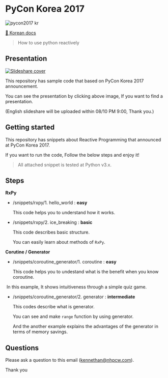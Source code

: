 # PyCon Korea 2017

![pycon2017 kr](http://www.pigno.se/static/assets/images/pycon2017-en.png)

[:page_facing_up: Korean docs](README-KR.md)

> How to use python reactively

## Presentation

[![Slideshare cover](http://www.pigno.se/static/assets/images/pycon2017-slideshare.png)](https://www.slideshare.net/KennethCeyer/pycon-korea-2017)

This repository has sample code that based on PyCon Korea 2017 announcement.

You can see the presentation by clicking above image, If you want to find a presentation.

(English slideshare will be uploaded within 08/10 PM 9:00, Thank you.)

## Getting started

This repository has snippets about Reactive Programming that announced at PyCon Korea 2017.

If you want to run the code, Follow the below steps and enjoy it!

> All attached snippet is tested at Python v3.x.

## Steps

**RxPy**

- /snippets/rxpy/1. hello_world : **easy**

  This code helps you to understand how it works.

- /snippets/rxpy/2. ice_breaking : **basic**

  This code describes basic structure.
  
  You can easily learn about methods of `RxPy`.

**Corutine / Generator**

- /snippets/coroutine_generator/1. coroutine : **easy**

  This code helps you to undestand what is the benefit when you know coroutine.
  
  In this example, It shows intuitiveness through a simple quiz game.

- /snippets/coroutine_generator/2. generator : **intermediate**

  This codes describe what is generator.
  
  You can see and make `range` function by using generator.
  
  And the another example explains the advantages of the generator in terms of memory savings.
  
## Questions
  
Please ask a question to this email ([kennethan@nhpcw.com](kennethan@nhpcw.com)).
  
Thank you

